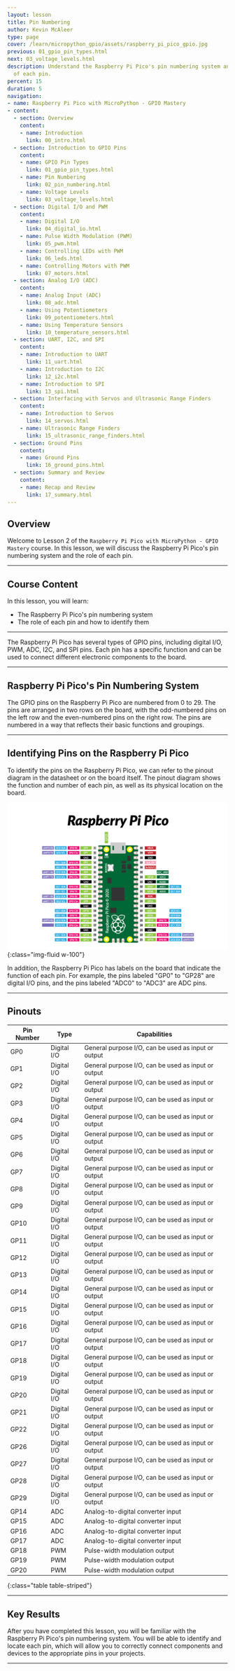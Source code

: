 ```yaml
---
layout: lesson
title: Pin Numbering
author: Kevin McAleer
type: page
cover: /learn/micropython_gpio/assets/raspberry_pi_pico_gpio.jpg
previous: 01_gpio_pin_types.html
next: 03_voltage_levels.html
description: Understand the Raspberry Pi Pico's pin numbering system and the role
  of each pin.
percent: 15
duration: 5
navigation:
- name: Raspberry Pi Pico with MicroPython - GPIO Mastery
- content:
  - section: Overview
    content:
    - name: Introduction
      link: 00_intro.html
  - section: Introduction to GPIO Pins
    content:
    - name: GPIO Pin Types
      link: 01_gpio_pin_types.html
    - name: Pin Numbering
      link: 02_pin_numbering.html
    - name: Voltage Levels
      link: 03_voltage_levels.html
  - section: Digital I/O and PWM
    content:
    - name: Digital I/O
      link: 04_digital_io.html
    - name: Pulse Width Modulation (PWM)
      link: 05_pwm.html
    - name: Controlling LEDs with PWM
      link: 06_leds.html
    - name: Controlling Motors with PWM
      link: 07_motors.html
  - section: Analog I/O (ADC)
    content:
    - name: Analog Input (ADC)
      link: 08_adc.html
    - name: Using Potentiometers
      link: 09_potentiometers.html
    - name: Using Temperature Sensors
      link: 10_temperature_sensors.html
  - section: UART, I2C, and SPI
    content:
    - name: Introduction to UART
      link: 11_uart.html
    - name: Introduction to I2C
      link: 12_i2c.html
    - name: Introduction to SPI
      link: 13_spi.html
  - section: Interfacing with Servos and Ultrasonic Range Finders
    content:
    - name: Introduction to Servos
      link: 14_servos.html
    - name: Ultrasonic Range Finders
      link: 15_ultrasonic_range_finders.html
  - section: Ground Pins
    content:
    - name: Ground Pins
      link: 16_ground_pins.html
  - section: Summary and Review
    content:
    - name: Recap and Review
      link: 17_summary.html
---
```



## Overview

Welcome to Lesson 2 of the `Raspberry Pi Pico with MicroPython - GPIO Mastery` course. In this lesson, we will discuss the Raspberry Pi Pico's pin numbering system and the role of each pin.

---

## Course Content

In this lesson, you will learn:

* The Raspberry Pi Pico's pin numbering system
* The role of each pin and how to identify them

---

The Raspberry Pi Pico has several types of GPIO pins, including digital I/O, PWM, ADC, I2C, and SPI pins. Each pin has a specific function and can be used to connect different electronic components to the board.

---

## Raspberry Pi Pico's Pin Numbering System

The GPIO pins on the Raspberry Pi Pico are numbered from 0 to 29. The pins are arranged in two rows on the board, with the odd-numbered pins on the left row and the even-numbered pins on the right row. The pins are numbered in a way that reflects their basic functions and groupings.

---

## Identifying Pins on the Raspberry Pi Pico

To identify the pins on the Raspberry Pi Pico, we can refer to the pinout diagram in the datasheet or on the board itself. The pinout diagram shows the function and number of each pin, as well as its physical location on the board.

![Pico Pinouts](assets/pico_pinouts.jpg){:class="img-fluid w-100"}

In addition, the Raspberry Pi Pico has labels on the board that indicate the function of each pin. For example, the pins labeled "GP0" to "GP28" are digital I/O pins, and the pins labeled "ADC0" to "ADC3" are ADC pins.

---

## Pinouts

| Pin Number | Type        | Capabilities                                        |
|------------|-------------|-----------------------------------------------------|
| GP0        | Digital I/O | General purpose I/O, can be used as input or output |
| GP1        | Digital I/O | General purpose I/O, can be used as input or output |
| GP2        | Digital I/O | General purpose I/O, can be used as input or output |
| GP3        | Digital I/O | General purpose I/O, can be used as input or output |
| GP4        | Digital I/O | General purpose I/O, can be used as input or output |
| GP5        | Digital I/O | General purpose I/O, can be used as input or output |
| GP6        | Digital I/O | General purpose I/O, can be used as input or output |
| GP7        | Digital I/O | General purpose I/O, can be used as input or output |
| GP8        | Digital I/O | General purpose I/O, can be used as input or output |
| GP9        | Digital I/O | General purpose I/O, can be used as input or output |
| GP10       | Digital I/O | General purpose I/O, can be used as input or output |
| GP11       | Digital I/O | General purpose I/O, can be used as input or output |
| GP12       | Digital I/O | General purpose I/O, can be used as input or output |
| GP13       | Digital I/O | General purpose I/O, can be used as input or output |
| GP14       | Digital I/O | General purpose I/O, can be used as input or output |
| GP15       | Digital I/O | General purpose I/O, can be used as input or output |
| GP16       | Digital I/O | General purpose I/O, can be used as input or output |
| GP17       | Digital I/O | General purpose I/O, can be used as input or output |
| GP18       | Digital I/O | General purpose I/O, can be used as input or output |
| GP19       | Digital I/O | General purpose I/O, can be used as input or output |
| GP20       | Digital I/O | General purpose I/O, can be used as input or output |
| GP21       | Digital I/O | General purpose I/O, can be used as input or output |
| GP22       | Digital I/O | General purpose I/O, can be used as input or output |
| GP26       | Digital I/O | General purpose I/O, can be used as input or output |
| GP27       | Digital I/O | General purpose I/O, can be used as input or output |
| GP28       | Digital I/O | General purpose I/O, can be used as input or output |
| GP29       | Digital I/O | General purpose I/O, can be used as input or output |
| GP14       | ADC         | Analog-to-digital converter input                   |
| GP15       | ADC         | Analog-to-digital converter input                   |
| GP16       | ADC         | Analog-to-digital converter input                   |
| GP17       | ADC         | Analog-to-digital converter input                   |
| GP18       | PWM         | Pulse-width modulation output                       |
| GP19       | PWM         | Pulse-width modulation output                       |
| GP20       | PWM         | Pulse-width modulation output                       |
{:class="table table-striped"}

---

## Key Results

After you have completed this lesson, you will be familiar with the Raspberry Pi Pico's pin numbering system. You will be able to identify and locate each pin, which will allow you to correctly connect components and devices to the appropriate pins in your projects.

---
